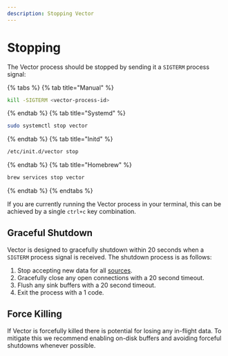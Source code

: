 ```yaml
---
description: Stopping Vector
---
```


# Stopping

The Vector process should be stopped by sending it a `SIGTERM` process signal:

{% tabs %}
{% tab title="Manual" %}
```bash
kill -SIGTERM <vector-process-id>
```
{% endtab %}
{% tab title="Systemd" %}
```bash
sudo systemctl stop vector
```
{% endtab %}
{% tab title="Initd" %}
```bash
/etc/init.d/vector stop
```
{% endtab %}
{% tab title="Homebrew" %}
```bash
brew services stop vector
```
{% endtab %}
{% endtabs %}

If you are currently running the Vector process in your terminal, this can be
achieved by a single `ctrl+c` key combination.

## Graceful Shutdown

Vector is designed to gracefully shutdown within 20 seconds when a `SIGTERM`
process signal is received. The shutdown process is as follows:

1. Stop accepting new data for all [sources][docs.sources].
2. Gracefully close any open connections with a 20 second timeout.
3. Flush any sink buffers with a 20 second timeout.
4. Exit the process with a 1 code.

## Force Killing

If Vector is forcefully killed there is potential for losing any in-flight
data. To mitigate this we recommend enabling on-disk buffers and avoiding
forceful shutdowns whenever possible.


[docs.sources]: ../../usage/configuration/sources

